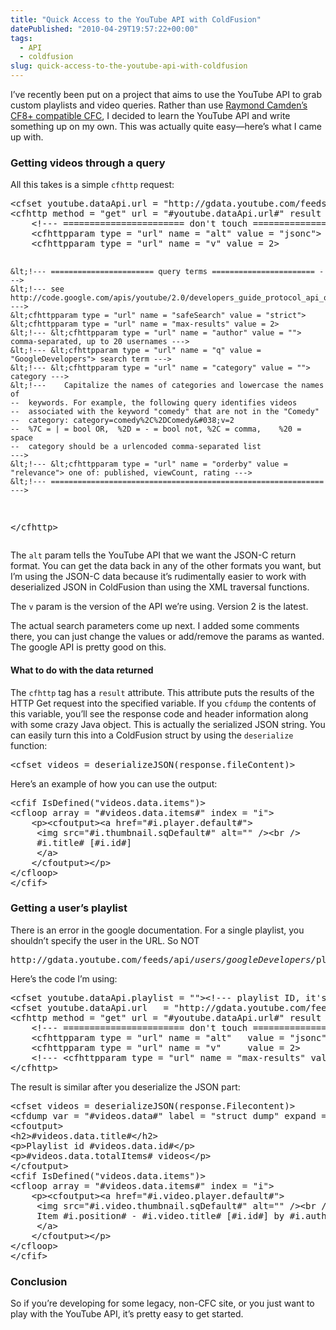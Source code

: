```yaml
---
title: "Quick Access to the YouTube API with ColdFusion"
datePublished: "2010-04-29T19:57:22+00:00"
tags:
  - API
  - coldfusion
slug: quick-access-to-the-youtube-api-with-coldfusion
---
```



<p>I&#8217;ve recently been put on a project that aims to use the YouTube API to grab custom playlists and video queries. Rather than use <a href="http://youtubecfc.riaforge.org/">Raymond Camden&#8217;s CF8+ compatible CFC</a>, I decided to learn the YouTube API and write something up on my own. This was actually quite easy&mdash;here&#8217;s what I came up with.</p>
<h3>Getting videos through a query</h3>
<p>All this takes is a simple <code>cfhttp</code> request:</p>
<pre class="brush: xml">
&lt;cfset youtube.dataApi.url = "http://gdata.youtube.com/feeds/api/videos">
&lt;cfhttp method = "get" url = "#youtube.dataApi.url#" result = "response" resolveUrl = "Yes">
	&lt;!--- ======================= don't touch ======================= --->
	&lt;cfhttpparam type = "url" name = "alt" value = "jsonc">
	&lt;cfhttpparam type = "url" name = "v" value = 2>

	&lt;!--- ======================= query terms ======================= --->
	&lt;!--- see http://code.google.com/apis/youtube/2.0/developers_guide_protocol_api_query_parameters.html --->
	&lt;cfhttpparam type = "url" name = "safeSearch" value = "strict">
	&lt;cfhttpparam type = "url" name = "max-results" value = 2>
	&lt;!--- &lt;cfhttpparam type = "url" name = "author" value = ""> comma-separated, up to 20 usernames --->
	&lt;!--- &lt;cfhttpparam type = "url" name = "q" value = "GoogleDevelopers"> search term --->
	&lt;!--- &lt;cfhttpparam type = "url" name = "category" value = ""> category --->
	&lt;!--- 	Capitalize the names of categories and lowercase the names of 
	--	keywords. For example, the following query identifies videos 
	--	associated with the keyword "comedy" that are not in the "Comedy" 
	--	category: category=comedy%2C%2DComedy&#038;v=2
	-- 	%7C = | = bool OR,	%2D = - = bool not,	%2C = comma,	%20 = space
	--	category should be a urlencoded comma-separated list
	--->
	&lt;!--- &lt;cfhttpparam type = "url" name = "orderby" value = "relevance"> one of: published, viewCount, rating --->
	&lt;!--- ============================================================= --->
&lt;/cfhttp>
</pre>
<p>The <code>alt</code> param tells the YouTube API that we want the JSON-C return format. You can get the data back in any of the other formats you want, but I&#8217;m using the JSON-C data because it&#8217;s rudimentally easier to work with deserialized JSON in ColdFusion than using the XML traversal functions.</p>
<p>The <code>v</code> param is the version of the API we&#8217;re using. Version 2 is the latest.</p>
<p>The actual search parameters come up next. I added some comments there, you can just change the values or add/remove the params as wanted. The google API is pretty good on this.</p>
<h4>What to do with the data returned</h4>
<p>The <code>cfhttp</code> tag has a <code>result</code> attribute. This attribute puts the results of the HTTP Get request into the specified variable. If you <code>cfdump</code> the contents of this variable, you&#8217;ll see the response code and header information along with some crazy Java object. This is actually the serialized JSON string. You can easily turn this into a ColdFusion struct by using the <code>deserialize</code> function:</p>
<pre class="brush: xml">
&lt;cfset videos = deserializeJSON(response.fileContent)>
</pre>
<p>Here&#8217;s an example of how you can use the output:</p>
<pre class="brush: xml">
&lt;cfif IsDefined("videos.data.items")>
&lt;cfloop array = "#videos.data.items#" index = "i">
	&lt;p>&lt;cfoutput>&lt;a href="#i.player.default#">
	 &lt;img src="#i.thumbnail.sqDefault#" alt="" />&lt;br />
	 #i.title# [#i.id#]
	 &lt;/a>
	&lt;/cfoutput>&lt;/p>	
&lt;/cfloop>
&lt;/cfif>
</pre>
<h3>Getting a user&#8217;s playlist</h3>
<p>There is an error in the google documentation. For a single playlist, you shouldn&#8217;t specify the user in the URL. So NOT</p>
<pre class="brush: plain">
http://gdata.youtube.com/feeds/api/<em>users/googleDevelopers/</em>playlists/#youtube.dataApi.playlist#
</pre>
<p>Here&#8217;s the code I&#8217;m using:</p>
<pre class="brush: xml">
&lt;cfset youtube.dataApi.playlist = "">&lt;!--- playlist ID, it's in the URL --->
&lt;cfset youtube.dataApi.url 	= "http://gdata.youtube.com/feeds/api/playlists/#youtube.dataApi.playlist#">
&lt;cfhttp method = "get" url = "#youtube.dataApi.url#" result = "response" resolveUrl = "Yes">
	&lt;!--- ======================= don't touch ======================= --->
	&lt;cfhttpparam type = "url" name = "alt" 	value = "jsonc">
	&lt;cfhttpparam type = "url" name = "v" 	value = 2>
	&lt;!--- &lt;cfhttpparam type = "url" name = "max-results" value = 10> --->
&lt;/cfhttp>
</pre>
<p>The result is similar after you deserialize the JSON part:</p>
<pre class="brush: xml">
&lt;cfset videos = deserializeJSON(response.Filecontent)>
&lt;cfdump var = "#videos.data#" label = "struct dump" expand = "no">
&lt;cfoutput>
&lt;h2>#videos.data.title#&lt;/h2>
&lt;p>Playlist id #videos.data.id#&lt;/p>
&lt;p>#videos.data.totalItems# videos&lt;/p>
&lt;/cfoutput>
&lt;cfif IsDefined("videos.data.items")>
&lt;cfloop array = "#videos.data.items#" index = "i">
	&lt;p>&lt;cfoutput>&lt;a href="#i.video.player.default#">
	 &lt;img src="#i.video.thumbnail.sqDefault#" alt="" />&lt;br />
	 Item #i.position# - #i.video.title# [#i.id#] by #i.author#
	 &lt;/a>
	&lt;/cfoutput>&lt;/p>	
&lt;/cfloop>
&lt;/cfif>
</pre>
<h3>Conclusion</h3>
<p>So if you&#8217;re developing for some legacy, non-CFC site, or you just want to play with the YouTube API, it&#8217;s pretty easy to get started.</p>


